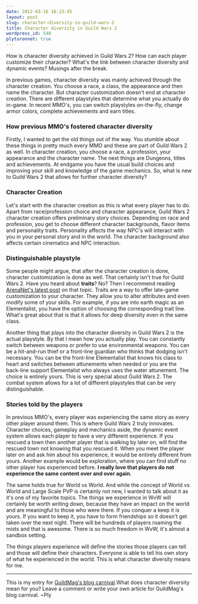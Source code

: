 ```yaml
---
date: 2012-03-16 16:23:45
layout: post
slug: character-diversity-in-guild-wars-2
title: Character diversity in Guild Wars 2
wordpress_id: 540
plyturonnet: true
---
```


How is character diversity achieved in Guild Wars 2? How can each player customize their character? What's the link between character diversity and dynamic events? Musings after the break. 




In previous games, character diversity was mainly achieved through the character creation. You choose a race, a class, the appearance and then name the character. But character customization doesn't end at character creation. There are different playstyles that determine what you actually do in-game. In recent MMO's, you can switch playstyles on-the-fly, change armor colors, complete achievements and earn titles.





### How previous MMO's fostered character diversity




Firstly, I wanted to get the old things out of the way. You stumble about these things in pretty much every MMO and these are part of Guild Wars 2 as well. In character creation, you choose a race, a profession, your appearance and the character name. The next things are Dungeons, titles and achievements. At endgame you have the usual build choices and improving your skill and knowledge of the game mechanics. So, what is new to Guild Wars 2 that allows for further character diversity?



<!--![Asura](http://plyturon.net/wp-content/uploads/2012/03/blog_article_banner6.png)-->



### Character Creation




Let's start with the character creation as this is what every player has to do. Apart from race/profession choice and character appearance, Guild Wars 2 character creation offers preliminary story choices. Depending on race and profession, you get to choose different character backgrounds, flavor items and personality traits. Personality affects the way NPC's will interact with you in your personal story and in the world. The character background also affects certain cinematics and NPC interaction.





### Distinguishable playstyle




Some people might argue, that after the character creation is done, character customization is done as well. That certainly isn't true for Guild Wars 2. Have you heard about **traits**? No? Then I recommend reading [ArenaNet's latest post](http://amd-icbm.com/icbm/anet-blog-play-your-way-jon-peters-on-traits-and-attributes/) on that topic. Traits are a way to offer late-game customization to your character. They allow you to alter attributes and even modify some of your skills. For example, if you are into earth magic as an Elementalist, you have the option of choosing the corresponding trait line. What's great about that is that it allows for deep diversity even in the same class.




Another thing that plays into the character diversity in Guild Wars 2 is the actual playstyle. By that I mean how you actually play. You can constantly switch between weapons or prefer to use environmental weapons. You can be a hit-and-run thief or a front-line guardian who thinks that dodging isn't necessary. You can be the front-line Elementalist that knows his class to heart and switches between attunements when needed or you are the back-line support Elementalist who always uses the water attunement. The choice is entirely yours. This is very special about Guild Wars 2. The combat system allows for a lot of different playstyles that can be very distinguishable.



<!--![Logan](http://plyturon.net/wp-content/uploads/2012/03/blog_article_banner3.png)-->



### Stories told by the players




In previous MMO's, every player was experiencing the same story as every other player around them.
This is where Guild Wars 2 truly innovates. Character choices, gameplay and mechanics aside, the dynamic event system allows each player to have a very different experience. If you rescued a town then another player that is walking by later on, will find the rescued town not knowing that you rescued it. When you meet the player later on and ask him about his experience, it would be entirely different from yours. Another example would be exploration, where you can find stuff no other player has experienced before. **I really love that players do not experience the same content over and over again.**




The same holds true for World vs World. And while the concept of World vs World and Large Scale PVP is certainly not new, I wanted to talk about it as it's one of my favorite topics. The things we experience in WvW will certainly be worth writing down, because they have an impact on the world and are meaningful to those who were there. If you conquer a keep it is yours. If you want to keep it, you have to form friendships so it doesn't get taken over the next night. There will be hundreds of players roaming the mists and that is awesome. There is so much freedom in WvW, it's almost a sandbox setting.



The things players experience will define the stories those players can tell and those will define their characters. Everyone is able to tell his own story of what he experienced in the world. This is what character diversity means for me.



* * *


This is my entry for [GuildMag's blog carnival](http://www.guildmag.com/blog-carnival-3-character-diversity).What does character diversity mean for you? 
Leave a comment or write your own article for GuildMag's blog carnival. ~Ply
